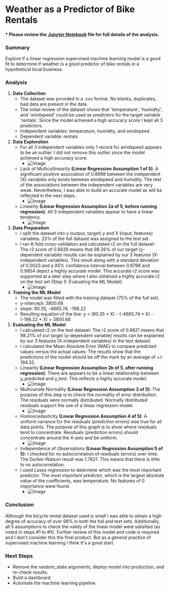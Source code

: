 # Weather as a Predictor of Bike Rentals

#### * Please review the [Jupyter Notebook](https://github.com/amjavier/ml_supervised_linearregression_01/blob/master/RegressionModel_LinearRegression_Example.ipynb) file for full details of the analysis. 

### Summary
Explore if a linear regression supervised machine learning model is a good fit to determine if weather is a good predictor of bike rentals in a hypothetical local business.

### Analysis
1. **Data Collection**
   * The dataset was provided in a .csv format. No blanks, duplicates, bad data are present in the data.
   * The initial review of the dataset shows that 'temperature', 'humidity', and 'windspeed' could be used as predictors for the target variable 'rentals'. Since the model achieved a high accuracy score I kept all 3 predictors.
   * Independent variables: temperature, humidity, and windspeed
   * Dependent variable: rentals
2. **Data Exploration**
   * For all 3 independent variables only 1 record for windspeed appears to be an outlier. I did not remove this outlier since the model achieved a high accuracy score.
     * ![Image](./img/dataexploration_01.PNG)
   * Lack of Multicollinearity **(Linear Regression Assumption 1 of 5)**: A significant positive association of 0.8998 between the independent (X) variables only exists between windspeed and humidity. The rest of the associations between the independent variables are very weak. Nevertheless, I was able to build an accurate model as will be reflected in the next steps.
     * ![Image](./img/dataexploration_02.PNG)
   * Linearity **(Linear Regression Assumption 2a of 5, before running regression)**: All 3 independent variables appear to have a linear tendency.
     * ![Image](./img/dataexploration_03.PNG)
3. **Data Preparation**
   * I split the dataset into y (output, target) y and X (input, features) variables. 25% of the full dataset was assigned to the test set.
   * I ran K-fold cross-validation and calculated r2 on the full dataset: The r2 score of 0.9826 means that 98.26% of our target (y-dependent variable) results can be explained by our 3 features (X-independent variables). This result along with a standard deviation of 0.0023 and a 95% confidence interval between 0.9798 and 0.9854 depict a highly accurate model. This accurate r2 score was supported at a later step where I also obtained a highly accurate r2 on the test set (Step 5: Evaluating the ML Model).  
     * ![Image](./img/datapreparation_01.PNG)
4. **Training the ML Model**
   * The model was fitted with the training dataset (75% of the full set).
   * y-intercept: 3800.68
   * slope: 80.35, -4665.74, -196.22
   * Resulting equation of the line: y = (80.35 * X) - (-4665.74 * X) - (-196.22 * X) + 3800.68
5. **Evaluating the ML Model**
   * I calculated r2 on the test dataset: The r2 score of 0.9821 means that 98.21% of our target (y-dependent variable) results can be explained by our 3 features (X-independent variables) in the test dataset.
   * I calculated the Mean Absolute Error (MAE) to compare predicted values versus the actual values: The results show that the predictions of the model should be off the mark by an average of +/- 194.32.
   * Linearity **(Linear Regression Assumption 2b of 5, after running regression)**: There are appears to be a linear relationship between y_predicted and y_test. This reflects a highly accurate model.
     * ![Image](./img/evaluatingml_01.PNG)
   * Multivariate Normality **(Linear Regression Assumption 3 of 5)**: The purpose of this step is to check the normality of error distribution. The residuals were normally distributed. Normally distributed residuals support the use of a linear regression model.
     * ![Image](./img/evaluatingml_02.PNG)
   * Homoscedasticity **(Linear Regression Assumption 4 of 5)**: A uniform variance for the residuals (prediction errors) was true for all data points. The purpose of this graph is to show where residuals tend to concentrate. Residuals (prediction errors) should concentrate around the X-axis and be uniform.
     * ![Image](./img/evaluatingml_03.PNG)
   * Independence of Observations **(Linear Regression Assumption 5 of 5)**: I checked for no autocorrelation of residuals (errors) over time. The Durbin-Watson result was 1.7821. This means that there is little to no autocorrelation.
   * I used Lasso regression to determine which was the most important predictor. The most important predictor, which is the largest absolute value of the coefficients, was temperature. No features of 0 importance were found.
     * ![Image](./img/evaluatingml_04.PNG)

### Conclusion
Although the bicycle rental dataset used is small I was able to obtain a high degree of accuracy of over 98% in both the full and test sets. Additionally, all 5 assumptions to check the validy of the linear model were satisfied (as noted in steps #1 to #5). Further review of this model and code is required and I don't consider this the final product. But as a general practice of supervised machine learning I think it's a good start.

### Next Steps
* Remove the random_state arguments, deploy model into production, and re-check results.
* Build a dashboard
* Automate the machine learning pipeline  